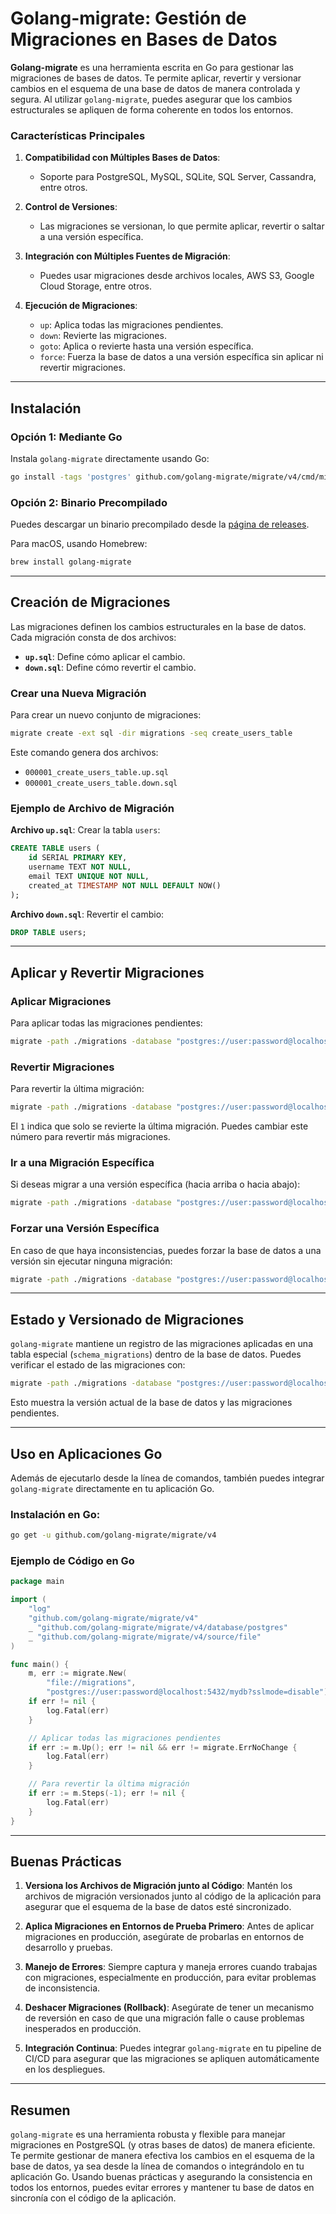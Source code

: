 # Golang-migrate: Gestión de Migraciones en Bases de Datos

**Golang-migrate** es una herramienta escrita en Go para gestionar las migraciones de bases de datos. Te permite aplicar, revertir y versionar cambios en el esquema de una base de datos de manera controlada y segura. Al utilizar `golang-migrate`, puedes asegurar que los cambios estructurales se apliquen de forma coherente en todos los entornos.

### Características Principales

1. **Compatibilidad con Múltiples Bases de Datos**:
   - Soporte para PostgreSQL, MySQL, SQLite, SQL Server, Cassandra, entre otros.
   
2. **Control de Versiones**:
   - Las migraciones se versionan, lo que permite aplicar, revertir o saltar a una versión específica.
   
3. **Integración con Múltiples Fuentes de Migración**:
   - Puedes usar migraciones desde archivos locales, AWS S3, Google Cloud Storage, entre otros.

4. **Ejecución de Migraciones**:
   - `up`: Aplica todas las migraciones pendientes.
   - `down`: Revierte las migraciones.
   - `goto`: Aplica o revierte hasta una versión específica.
   - `force`: Fuerza la base de datos a una versión específica sin aplicar ni revertir migraciones.

---

## Instalación

### Opción 1: Mediante Go

Instala `golang-migrate` directamente usando Go:
```bash
go install -tags 'postgres' github.com/golang-migrate/migrate/v4/cmd/migrate@latest
```

### Opción 2: Binario Precompilado

Puedes descargar un binario precompilado desde la [página de releases](https://github.com/golang-migrate/migrate/releases).

Para macOS, usando Homebrew:
```bash
brew install golang-migrate
```

---

## Creación de Migraciones

Las migraciones definen los cambios estructurales en la base de datos. Cada migración consta de dos archivos:

- **`up.sql`**: Define cómo aplicar el cambio.
- **`down.sql`**: Define cómo revertir el cambio.

### Crear una Nueva Migración

Para crear un nuevo conjunto de migraciones:
```bash
migrate create -ext sql -dir migrations -seq create_users_table
```

Este comando genera dos archivos:

- `000001_create_users_table.up.sql`
- `000001_create_users_table.down.sql`

### Ejemplo de Archivo de Migración

**Archivo `up.sql`**: Crear la tabla `users`:
```sql
CREATE TABLE users (
    id SERIAL PRIMARY KEY,
    username TEXT NOT NULL,
    email TEXT UNIQUE NOT NULL,
    created_at TIMESTAMP NOT NULL DEFAULT NOW()
);
```

**Archivo `down.sql`**: Revertir el cambio:
```sql
DROP TABLE users;
```

---

## Aplicar y Revertir Migraciones

### Aplicar Migraciones

Para aplicar todas las migraciones pendientes:
```bash
migrate -path ./migrations -database "postgres://user:password@localhost:5432/mydb?sslmode=disable" up
```

### Revertir Migraciones

Para revertir la última migración:
```bash
migrate -path ./migrations -database "postgres://user:password@localhost:5432/mydb?sslmode=disable" down 1
```

El `1` indica que solo se revierte la última migración. Puedes cambiar este número para revertir más migraciones.

### Ir a una Migración Específica

Si deseas migrar a una versión específica (hacia arriba o hacia abajo):
```bash
migrate -path ./migrations -database "postgres://user:password@localhost:5432/mydb?sslmode=disable" goto 3
```

### Forzar una Versión Específica

En caso de que haya inconsistencias, puedes forzar la base de datos a una versión sin ejecutar ninguna migración:
```bash
migrate -path ./migrations -database "postgres://user:password@localhost:5432/mydb?sslmode=disable" force 3
```

---

## Estado y Versionado de Migraciones

`golang-migrate` mantiene un registro de las migraciones aplicadas en una tabla especial (`schema_migrations`) dentro de la base de datos. Puedes verificar el estado de las migraciones con:

```bash
migrate -path ./migrations -database "postgres://user:password@localhost:5432/mydb?sslmode=disable" version
```

Esto muestra la versión actual de la base de datos y las migraciones pendientes.

---

## Uso en Aplicaciones Go

Además de ejecutarlo desde la línea de comandos, también puedes integrar `golang-migrate` directamente en tu aplicación Go.

### Instalación en Go:
```bash
go get -u github.com/golang-migrate/migrate/v4
```

### Ejemplo de Código en Go

```go
package main

import (
    "log"
    "github.com/golang-migrate/migrate/v4"
    _ "github.com/golang-migrate/migrate/v4/database/postgres"
    _ "github.com/golang-migrate/migrate/v4/source/file"
)

func main() {
    m, err := migrate.New(
        "file://migrations",
        "postgres://user:password@localhost:5432/mydb?sslmode=disable")
    if err != nil {
        log.Fatal(err)
    }

    // Aplicar todas las migraciones pendientes
    if err := m.Up(); err != nil && err != migrate.ErrNoChange {
        log.Fatal(err)
    }

    // Para revertir la última migración
    if err := m.Steps(-1); err != nil {
        log.Fatal(err)
    }
}
```

---

## Buenas Prácticas

1. **Versiona los Archivos de Migración junto al Código**: Mantén los archivos de migración versionados junto al código de la aplicación para asegurar que el esquema de la base de datos esté sincronizado.

2. **Aplica Migraciones en Entornos de Prueba Primero**: Antes de aplicar migraciones en producción, asegúrate de probarlas en entornos de desarrollo y pruebas.

3. **Manejo de Errores**: Siempre captura y maneja errores cuando trabajas con migraciones, especialmente en producción, para evitar problemas de inconsistencia.

4. **Deshacer Migraciones (Rollback)**: Asegúrate de tener un mecanismo de reversión en caso de que una migración falle o cause problemas inesperados en producción.

5. **Integración Continua**: Puedes integrar `golang-migrate` en tu pipeline de CI/CD para asegurar que las migraciones se apliquen automáticamente en los despliegues.

---

## Resumen

`golang-migrate` es una herramienta robusta y flexible para manejar migraciones en PostgreSQL (y otras bases de datos) de manera eficiente. Te permite gestionar de manera efectiva los cambios en el esquema de la base de datos, ya sea desde la línea de comandos o integrándolo en tu aplicación Go. Usando buenas prácticas y asegurando la consistencia en todos los entornos, puedes evitar errores y mantener tu base de datos en sincronía con el código de la aplicación.